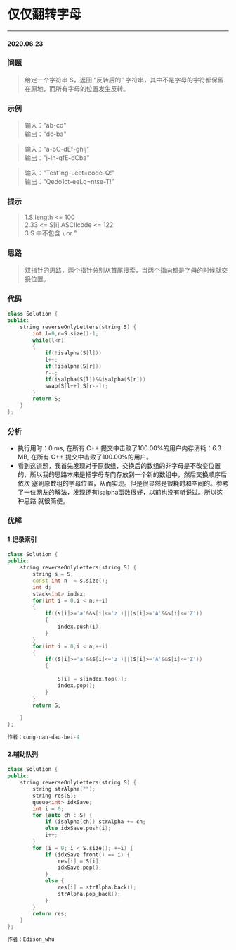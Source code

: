 # 仅仅翻转字母
***
#### 2020.06.23

### 问题
>给定一个字符串 S，返回 “反转后的” 字符串，其中不是字母的字符都保留在原地，而所有字母的位置发生反转。                  

### 示例
>输入："ab-cd"                 
输出："dc-ba"                          

>输入："a-bC-dEf-ghIj"                    
输出："j-Ih-gfE-dCba"                    

>输入："Test1ng-Leet=code-Q!"                     
输出："Qedo1ct-eeLg=ntse-T!"                          

### 提示
>1.S.length <= 100                       
2.33 <= S[i].ASCIIcode <= 122                    
3.S 中不包含 \ or "                                             

### 思路
>双指针的思路，两个指针分别从首尾搜索，当两个指向都是字母的时候就交换位置。                                               

### 代码
```c++
class Solution {
public:
    string reverseOnlyLetters(string S) {
        int l=0,r=S.size()-1;
        while(l<r)
        {
            if(!isalpha(S[l]))
            l++;
            if(!isalpha(S[r]))
            r--;
            if(isalpha(S[l])&&isalpha(S[r]))
            swap(S[l++],S[r--]);
        }
        return S;
    }
};
```

### 分析
 - 执行用时：0 ms, 在所有 C++ 提交中击败了100.00%的用户内存消耗：6.3 MB, 在所有 C++ 提交中击败了100.00%的用户。
 - 看到这道题，我首先发现对于原数组，交换后的数组的非字母是不改变位置的，所以我的思路本来是把字母专门存放到一个新的数组中，然后交换顺序后依次
   塞到原数组的字母位置，从而实现。但是很显然是很耗时和空间的。参考了一位网友的解法，发现还有isalpha函数很好，以前也没有听说过。所以这种思路
   就很简便。
   
### 优解
#### 1.记录索引
```c++
class Solution {
public:
    string reverseOnlyLetters(string S) {
        string s = S;
        const int n  = s.size();
        int d;
        stack<int> index;
        for(int i = 0;i < n;++i)
        {
            if((s[i]>='a'&&s[i]<='z')||(s[i]>='A'&&s[i]<='Z'))
            {
                index.push(i);
            }
        }
        for(int i = 0;i < n;++i)
        {
            if((S[i]>='a'&&S[i]<='z')||(S[i]>='A'&&S[i]<='Z'))
            {
                
                S[i] = s[index.top()];
                index.pop();
            }
        }
        return S;

    }
};

作者：cong-nan-dao-bei-4
```

#### 2.辅助队列
```c++
class Solution {
public:
	string reverseOnlyLetters(string S) {
		string strAlpha("");
		string res(S);
		queue<int> idxSave;
		int i = 0;
		for (auto ch : S) {
			if (isalpha(ch)) strAlpha += ch;
			else idxSave.push(i);
			i++;
		}
		for (i = 0; i < S.size(); ++i) {
			if (idxSave.front() == i) {
				res[i] = S[i];
				idxSave.pop();
			}
			else {
				res[i] = strAlpha.back();
				strAlpha.pop_back();
			}
		}
        return res;
	}
};

作者：Edison_whu
```
